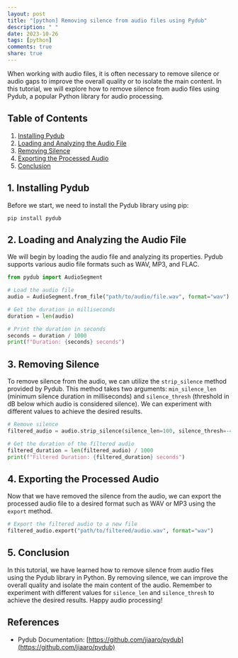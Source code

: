 ```yaml
---
layout: post
title: "[python] Removing silence from audio files using Pydub"
description: " "
date: 2023-10-26
tags: [python]
comments: true
share: true
---
```


When working with audio files, it is often necessary to remove silence or audio gaps to improve the overall quality or to isolate the main content. In this tutorial, we will explore how to remove silence from audio files using Pydub, a popular Python library for audio processing.

## Table of Contents
1. [Installing Pydub](#installing-pydub)
2. [Loading and Analyzing the Audio File](#loading-and-analyzing)
3. [Removing Silence](#removing-silence)
4. [Exporting the Processed Audio](#exporting-audio)
5. [Conclusion](#conclusion)

## 1. Installing Pydub <a name="installing-pydub"></a>
Before we start, we need to install the Pydub library using pip:

```shell
pip install pydub
```

## 2. Loading and Analyzing the Audio File <a name="loading-and-analyzing"></a>
We will begin by loading the audio file and analyzing its properties. Pydub supports various audio file formats such as WAV, MP3, and FLAC. 

```python
from pydub import AudioSegment

# Load the audio file
audio = AudioSegment.from_file("path/to/audio/file.wav", format="wav")

# Get the duration in milliseconds
duration = len(audio)

# Print the duration in seconds
seconds = duration / 1000
print(f"Duration: {seconds} seconds")
```

## 3. Removing Silence <a name="removing-silence"></a>
To remove silence from the audio, we can utilize the `strip_silence` method provided by Pydub. This method takes two arguments: `min_silence_len` (minimum silence duration in milliseconds) and `silence_thresh` (threshold in dB below which audio is considered silence). We can experiment with different values to achieve the desired results.

```python
# Remove silence
filtered_audio = audio.strip_silence(silence_len=100, silence_thresh=-40)

# Get the duration of the filtered audio
filtered_duration = len(filtered_audio) / 1000
print(f"Filtered Duration: {filtered_duration} seconds")
```

## 4. Exporting the Processed Audio <a name="exporting-audio"></a>
Now that we have removed the silence from the audio, we can export the processed audio file to a desired format such as WAV or MP3 using the `export` method.

```python
# Export the filtered audio to a new file
filtered_audio.export("path/to/filtered/audio.wav", format="wav")
```

## 5. Conclusion <a name="conclusion"></a>
In this tutorial, we have learned how to remove silence from audio files using the Pydub library in Python. By removing silence, we can improve the overall quality and isolate the main content of the audio. Remember to experiment with different values for `silence_len` and `silence_thresh` to achieve the desired results. Happy audio processing!

## References
- Pydub Documentation: [https://github.com/jiaaro/pydub](https://github.com/jiaaro/pydub)